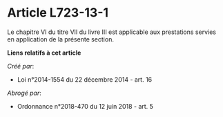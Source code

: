 # Article L723-13-1

Le chapitre VI du titre VII du livre III est applicable aux prestations servies en application de la présente section.

**Liens relatifs à cet article**

_Créé par_:

  - Loi n°2014-1554 du 22 décembre 2014 - art. 16

_Abrogé par_:

  - Ordonnance n°2018-470 du 12 juin 2018 - art. 5

